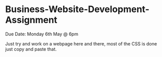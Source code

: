 # Business-Website-Development-Assignment
Due Date: Monday 6th May @ 6pm
<br>

Just try and work on a webpage here and there, most of the CSS is done just copy and paste that.
